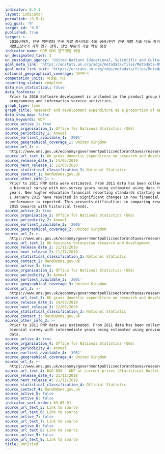 ```yaml
---
indicator: 9.5.1
layout: indicator
permalink: /9-5-1/
sdg_goal: '9'
target_id: '9.5'
published: true
target: >-
  2030년까지, 인구 백만명당 연구 개발 종사자의 수와 공공/민간 연구 개발 지출 대폭 증가 및 혁신 장려 등을 통해, 모든 국가, 특히
  개발도상국의 과학 연구 강화, 산업 부문의 기술 역량 향상
indicator_name: GDP 대비 연구개발 비율
un_designated_tier: I
un_custodian_agency: 'United Nations Educational, Scientific and Cultural Organization (UNESCO)'
goal_meta_link: 'https://unstats.un.org/sdgs/metadata/files/Metadata-09-05-01.pdf'
goal_meta_link_text: 'https://unstats.un.org/sdgs/metadata/files/Metadata-09-05-01.pdf'
national_geographical_coverage: 대한민국
computation_units: 퍼센트 (%)
reporting_status: complete
data_non_statistical: false
data_footnote: >-
  Prior to 2016 Software development is included in the product group Computer
  programming and information service activities.
graph_type: line
graph_title: Research and development expenditure as a proportion of GDP (%)
data_show_map: false
data_keywords: GDP
source_active_1: true
source_organisation_1: Office for National Statistics (ONS)
source_periodicity_1: Annual
source_earliest_available_1: '2001'
source_geographical_coverage_1: United Kingdom
source_url_1: >-
  https://www.ons.gov.uk/economy/governmentpublicsectorandtaxes/researchanddevelopmentexpenditure/datasets/ukgrossdomesticexpenditureonresearchanddevelopment
source_url_text_1: UK gross domestic expenditure on research and development dataset
source_release_date_1: 14/03/2019
source_next_release_1: 12/03/2020
source_statistical_classification_1: National Statistic
source_contact_1: RandD@ons.gov.uk
source_other_info_1: >-
  Prior to 2011 PNP data were estimated. From 2011 data has been collected from
  a biennial survey with non-survey years being estimated using data from survey
  years. New higher education financial reporting standards starting on or after
  1 January 2015 have resulted in significant changes in how financial
  performance is reported. This presents difficulties in comparing results from
  2015 onwards with historical trends.
source_active_2: true
source_organisation_2: Office for National Statistics (ONS)
source_periodicity_2: Annual
source_earliest_available_2: '2005'
source_geographical_coverage_2: United Kingdom
source_url_2: >-
  https://www.ons.gov.uk/economy/governmentpublicsectorandtaxes/researchanddevelopmentexpenditure/datasets/ukbusinessenterpriseresearchanddevelopment
source_url_text_2: UK business enterprise research and development
source_release_date_2: 21/11/2018
source_next_release_2: 21/11/2019
source_statistical_classification_2: National Statistic
source_contact_2: RandD@ons.gov.uk
source_active_3: true
source_organisation_3: Office for National Statistics (ONS)
source_periodicity_3: Annual
source_earliest_available_3: '2001'
source_geographical_coverage_3: United Kingdom
source_url_3: >-
  https://www.ons.gov.uk/economy/governmentpublicsectorandtaxes/researchanddevelopmentexpenditure/datasets/ukgrossdomesticexpenditureonresearchanddevelopmentregionaltables
source_url_text_3: UK gross domestic expenditure on research and development regional dataset
source_release_date_3: 14/03/2019
source_next_release_3: 12/03/2020
source_statistical_classification_3: National Statistic
source_contact_3: RandD@ons.gov.uk
source_other_info_3: >-
  Prior to 2011 PNP data was estimated. From 2011 data has been collected from a
  biennial survey with intermediate years being estimated using previous years
  data.
source_active_4: true
source_organisation_4: Office for National Statistics (ONS)
source_periodicity_4: Annual
source_earliest_available_4: '1981'
source_geographical_coverage_4: United Kingdom
source_url_4: >-
  https://www.ons.gov.uk/economy/governmentpublicsectorandtaxes/researchanddevelopmentexpenditure/timeseries/dlht/berd
source_url_text_4: R&D BUS - GDP at current prices (Statistical Bulletin)
source_release_date_4: 21/11/2018
source_next_release_4: 21/11/2019
source_statistical_classification_4: Official Statistic
source_contact_4: RandD@ons.gov.uk
source_active_5: false
source_active_6: false
indicator_sort_order: 09-05-01
source_url_text_5: Link to source
source_url_text_6: Link to source
source_active_7: false
source_url_text_7: Link to source
source_active_8: false
source_url_text_8: Link to source
source_active_9: false
source_url_text_9: Link to source
title: Untitled
---
```

